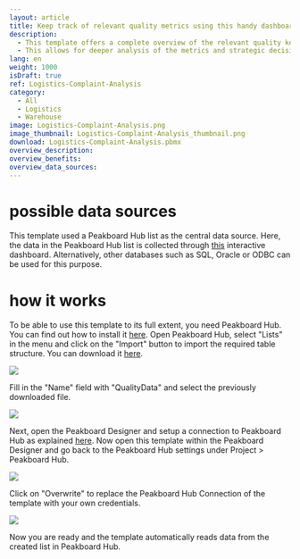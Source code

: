 ```yaml
---
layout: article
title: Keep track of relevant quality metrics using this handy dashboard.
description: 
  - This template offers a complete overview of the relevant quality key figures in your production. The dashboard shows a real-time overview of the current day and offers the possibility to display historical data over a certain period, which can be selected via a drop-down list.
  - This allows for deeper analysis of the metrics and strategic decisions can be made accordingly. The data comes from a list in Peakboard Hub and is collected using this interactive dashboard. Download the template now for free and customize it to your individual needs or your company's corporate design. For even easier usability, all scripts in this template were created using Peakboard Building Blocks, our low-code script editor.
lang: en
weight: 1000
isDraft: true
ref: Logistics-Complaint-Analysis
category:
  - All
  - Logistics
  - Warehouse
image: Logistics-Complaint-Analysis.png
image_thumbnail: Logistics-Complaint-Analysis_thumbnail.png
download: Logistics-Complaint-Analysis.pbmx
overview_description:
overview_benefits:
overview_data_sources:
---
```

# possible data sources
This template used a Peakboard Hub list as the central data source. Here, the data in the Peakboard Hub list is collected through [this](https://templates.peakboard.com/Interactive-Board-Manual-Quality-Control/en) interactive dashboard. Alternatively, other databases such as SQL, Oracle or ODBC can be used for this purpose.

# how it works
To be able to use this template to its full extent, you need Peakboard Hub. You can find out how to install it [here](https://help.peakboard.com/hub/de-hub_installation.html). Open Peakboard Hub, select "Lists" in the menu and click on the "Import" button to import the required table structure. You can download it <a href="QualityData.txt" class="inline" download>here</a>.

![](img/peakboard-hub-lists.png)

Fill in the "Name" field with "QualityData" and select the previously downloaded file.

![](img/peakboard-hub-import-list.png)

 
 Next, open the Peakboard Designer and setup a connection to Peakboard Hub as explained [here](https://help.peakboard.com/hub/de-hub_connectpbdesigner.html). Now open this template within the Peakboard Designer and go back to the Peakboard Hub settings under Project > Peakboard Hub.

 ![](img/peakboard-designer-hub-settings.png)

Click on "Overwrite" to replace the Peakboard Hub Connection of the template with your own credentials.

 ![](img/peakboard-designer-overwrite-credentials.png)

 Now you are ready and the template automatically reads data from the created list in Peakboard Hub.
